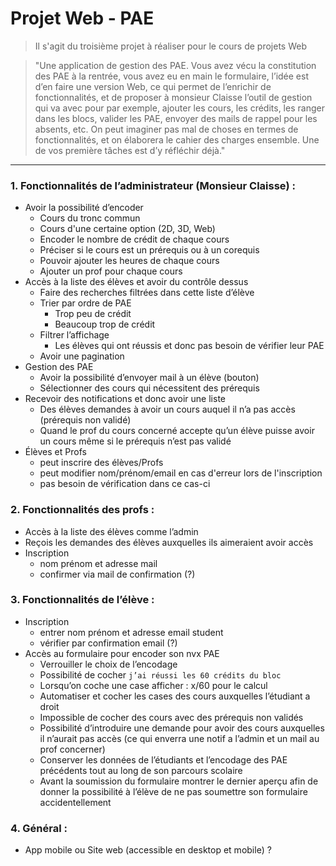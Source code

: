 # Projet Web - PAE

> Il s'agit du troisième projet à réaliser pour le cours de projets Web

> "Une application de gestion des PAE. Vous avez vécu la constitution des PAE à la rentrée, vous avez eu en main le formulaire, l’idée est d’en faire une version Web, ce qui permet de l’enrichir de fonctionnalités, et de proposer à monsieur Claisse l’outil de gestion qui va avec pour par exemple, ajouter les cours, les crédits, les ranger dans les blocs, valider les PAE, envoyer des mails de rappel pour les absents, etc. On peut imaginer pas mal de choses en termes de fonctionnalités, et on élaborera le cahier des charges ensemble. Une de vos première tâches est d’y réfléchir déjà."

***

### 1. Fonctionnalités de l’administrateur (Monsieur Claisse) :
-	Avoir la possibilité d’encoder
     - Cours du tronc commun
     - Cours d'une certaine option (2D, 3D, Web)
     - Encoder le nombre de crédit de chaque cours
     - Préciser si le cours est un prérequis ou à un corequis
     - Pouvoir ajouter les heures de chaque cours
     - Ajouter un prof pour chaque cours
-	Accès à la liste des élèves et avoir du contrôle dessus
     - Faire des recherches filtrées dans cette liste d’élève
     - Trier par ordre de PAE
        - Trop peu de crédit
        - Beaucoup trop de crédit
     - Filtrer l’affichage
        - Les élèves qui ont réussis et donc pas besoin de vérifier leur PAE
     - Avoir une pagination
-	Gestion des PAE
     - Avoir la possibilité d’envoyer mail à un élève (bouton)
     - Sélectionner des cours qui nécessitent des prérequis
-	Recevoir des notifications et donc avoir une liste
     - Des élèves demandes à avoir un cours auquel il n’a pas accès (prérequis non validé)
     - Quand le prof du cours concerné accepte qu’un élève puisse avoir un cours même si le prérequis n’est pas validé
- Élèves et Profs
     - peut inscrire des élèves/Profs
     - peut modifier nom/prénom/email en cas d'erreur lors de l'inscription
     - pas besoin de vérification dans ce cas-ci

### 2. Fonctionnalités des profs :
-	Accès à la liste des élèves comme l’admin
-	Reçois les demandes des élèves auxquelles ils aimeraient avoir accès
- Inscription
     - nom prénom et adresse mail
     - confirmer via mail de confirmation (?)

### 3. Fonctionnalités de l’élève :
- Inscription
     - entrer nom prénom et adresse email student
     - vérifier par confirmation email (?)
- Accès au formulaire pour encoder son nvx PAE
     - Verrouiller le choix de l’encodage
     - Possibilité de cocher `j’ai réussi les 60 crédits du bloc`
     - Lorsqu’on coche une case afficher :  x/60 pour le calcul
     - Automatiser et cocher les cases des cours auxquelles l’étudiant a droit
     - Impossible de cocher des cours avec des prérequis non validés
     - Possibilité d’introduire une demande pour avoir des cours auxquelles il n’aurait pas accès (ce qui enverra une notif a l’admin et un mail au prof concerner)
     - Conserver les données de l’étudiants et l’encodage des PAE précédents tout au long de son parcours scolaire
     - Avant la soumission du formulaire montrer le dernier aperçu afin de donner la possibilité à l’élève de ne pas soumettre son formulaire accidentellement

### 4. Général :

- App mobile ou Site web (accessible en desktop et mobile) ?